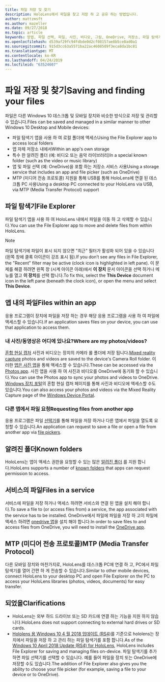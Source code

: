 ```yaml
---
title: 파일 저장 및 찾기
description: HoloLens에서 파일을 찾고 저장 하 고 공유 하는 방법입니다.
author: mattzmsft
ms.author: mazeller
ms.date: 09/27/2018
ms.topic: article
keywords: 방법, 파일 선택, 파일, 사진, 비디오, 그림, OneDrive, 저장소, 파일 탐색기
ms.openlocfilehash: d539af29fc94fdbde0d2cf08157ae8b5ce8ad0a1
ms.sourcegitcommit: 915d3cc63a5571ba22ac4608589f3eca8da1bc81
ms.translationtype: MT
ms.contentlocale: ko-KR
ms.lasthandoff: 04/24/2019
ms.locfileid: "63524607"
---
```

# <a name="saving-and-finding-your-files"></a><span data-ttu-id="8bc15-104">파일 저장 및 찾기</span><span class="sxs-lookup"><span data-stu-id="8bc15-104">Saving and finding your files</span></span>

<span data-ttu-id="8bc15-105">파일은 다른 Windows 10 데스크톱 및 모바일 장치와 비슷한 방식으로 저장 및 관리할 수 있습니다.</span><span class="sxs-lookup"><span data-stu-id="8bc15-105">Files can be saved and managed in a similar manner to other Windows 10 Desktop and Mobile devices:</span></span>
* <span data-ttu-id="8bc15-106">파일 탐색기 앱을 사용 하 여 로컬 폴더에 액세스</span><span class="sxs-lookup"><span data-stu-id="8bc15-106">Using the File Explorer app to access local folders</span></span>
* <span data-ttu-id="8bc15-107">앱 자체 저장소 내에서</span><span class="sxs-lookup"><span data-stu-id="8bc15-107">Within an app's own storage</span></span>
* <span data-ttu-id="8bc15-108">특수 한 알려진 폴더 (예: 비디오 또는 음악 라이브러리)</span><span class="sxs-lookup"><span data-stu-id="8bc15-108">In a special known folder (such as the video or music library)</span></span>
* <span data-ttu-id="8bc15-109">앱 및 파일 선택 (예: OneDrive)을 포함 하는 저장소 서비스 사용</span><span class="sxs-lookup"><span data-stu-id="8bc15-109">Using a storage service that includes an app and file picker (such as OneDrive)</span></span>
* <span data-ttu-id="8bc15-110">MTP (미디어 전송 프로토콜) 지원을 통해 USB를 통해 HoloLens에 연결 된 데스크톱 PC 사용</span><span class="sxs-lookup"><span data-stu-id="8bc15-110">Using a desktop PC connected to your HoloLens via USB, via MTP (Media Transfer Protocol) support</span></span>

## <a name="file-explorer"></a><span data-ttu-id="8bc15-111">파일 탐색기</span><span class="sxs-lookup"><span data-stu-id="8bc15-111">File Explorer</span></span>

<span data-ttu-id="8bc15-112">파일 탐색기 앱을 사용 하 여 HoloLens 내에서 파일을 이동 하 고 삭제할 수 있습니다.</span><span class="sxs-lookup"><span data-stu-id="8bc15-112">You can use the File Explorer app to move and delete files from within HoloLens.</span></span>

>[!NOTE]
><span data-ttu-id="8bc15-113">파일 탐색기에 파일이 표시 되지 않으면 "최근" 필터가 활성화 되어 있을 수 있습니다 (왼쪽 창에 클록 아이콘이 강조 표시 됨).</span><span class="sxs-lookup"><span data-stu-id="8bc15-113">If you don’t see any files in File Explorer, the "Recent" filter may be active (clock icon is highlighted in left pane).</span></span> <span data-ttu-id="8bc15-114">이 문제를 해결 하려면 왼쪽 창 (시계 아이콘 아래)에서 **이 장치** 문서 아이콘을 선택 하거나 메뉴를 열고 **이 장치**를 선택 합니다.</span><span class="sxs-lookup"><span data-stu-id="8bc15-114">To fix this, select the **This Device** document icon in the left pane (beneath the clock icon), or open the menu and select **This Device**.</span></span>

## <a name="files-within-an-app"></a><span data-ttu-id="8bc15-115">앱 내의 파일</span><span class="sxs-lookup"><span data-stu-id="8bc15-115">Files within an app</span></span>

<span data-ttu-id="8bc15-116">응용 프로그램이 장치에 파일을 저장 하는 경우 해당 응용 프로그램을 사용 하 여 파일에 액세스할 수 있습니다.</span><span class="sxs-lookup"><span data-stu-id="8bc15-116">If an application saves files on your device, you can use that application to access them.</span></span>

### <a name="where-are-my-photosvideos"></a><span data-ttu-id="8bc15-117">내 사진/동영상은 어디에 있나요?</span><span class="sxs-lookup"><span data-stu-id="8bc15-117">Where are my photos/videos?</span></span>

<span data-ttu-id="8bc15-118">[혼합 현실 캡처](mixed-reality-capture.md) 사진과 비디오는 장치의 카메라 롤 폴더에 저장 됩니다.</span><span class="sxs-lookup"><span data-stu-id="8bc15-118">[Mixed reality capture](mixed-reality-capture.md) photos and videos are saved to the device's Camera Roll folder.</span></span> <span data-ttu-id="8bc15-119">이러한 [앱은 사진 앱](see-your-photos.md#photos-app)을 통해 액세스할 수 있습니다.</span><span class="sxs-lookup"><span data-stu-id="8bc15-119">These can be accessed via the [Photos app](see-your-photos.md#photos-app).</span></span> <span data-ttu-id="8bc15-120">사진 앱을 사용 하 여 사진과 비디오를 OneDrive에 동기화 할 수 있습니다.</span><span class="sxs-lookup"><span data-stu-id="8bc15-120">You can use the Photos app to sync your photos and videos to OneDrive.</span></span> <span data-ttu-id="8bc15-121">[Windows 장치 포털](using-the-windows-device-portal.md#mixed-reality-capture)의 혼합 현실 캡처 페이지를 통해 사진과 비디오에 액세스할 수도 있습니다.</span><span class="sxs-lookup"><span data-stu-id="8bc15-121">You can also access your photos and videos via the Mixed Reality Capture page of the [Windows Device Portal](using-the-windows-device-portal.md#mixed-reality-capture).</span></span>

### <a name="requesting-files-from-another-app"></a><span data-ttu-id="8bc15-122">다른 앱에서 파일 요청</span><span class="sxs-lookup"><span data-stu-id="8bc15-122">Requesting files from another app</span></span>

<span data-ttu-id="8bc15-123">응용 프로그램은 파일 [선택기](app-model.md#file-pickers)를 통해 파일을 저장 하거나 다른 앱에서 파일을 열도록 요청할 수 있습니다.</span><span class="sxs-lookup"><span data-stu-id="8bc15-123">An application can request to save a file or open a file from another app via [file pickers](app-model.md#file-pickers).</span></span>

## <a name="known-folders"></a><span data-ttu-id="8bc15-124">알려진 폴더</span><span class="sxs-lookup"><span data-stu-id="8bc15-124">Known folders</span></span>

<span data-ttu-id="8bc15-125">HoloLens는 앱이 액세스 권한을 요청할 수 있는 많은 [알려진 폴더](app-model.md#known-folders) 를 지원 합니다.</span><span class="sxs-lookup"><span data-stu-id="8bc15-125">HoloLens supports a number of [known folders](app-model.md#known-folders) that apps can request permission to access.</span></span>

## <a name="files-in-a-service"></a><span data-ttu-id="8bc15-126">서비스의 파일</span><span class="sxs-lookup"><span data-stu-id="8bc15-126">Files in a service</span></span>

<span data-ttu-id="8bc15-127">서비스에 파일을 저장 하거나 액세스 하려면 서비스와 연결 된 앱을 설치 해야 합니다.</span><span class="sxs-lookup"><span data-stu-id="8bc15-127">To save a file to (or access files from) a service, the app associated with the service has to be installed.</span></span> <span data-ttu-id="8bc15-128">OneDrive에서 파일에 파일을 저장 하 고이 파일에 액세스 하려면 [onedrive 앱](https://www.microsoft.com/store/apps/onedrive/9wzdncrfj1p3)을 설치 해야 합니다.</span><span class="sxs-lookup"><span data-stu-id="8bc15-128">In order to save files to and access files from OneDrive, you will need to install the [OneDrive app](https://www.microsoft.com/store/apps/onedrive/9wzdncrfj1p3).</span></span>

## <a name="mtp-media-transfer-protocol"></a><span data-ttu-id="8bc15-129">MTP (미디어 전송 프로토콜)</span><span class="sxs-lookup"><span data-stu-id="8bc15-129">MTP (Media Transfer Protocol)</span></span>

<span data-ttu-id="8bc15-130">다른 모바일 장치와 마찬가지로, HoloLens를 데스크톱 PC에 연결 하 고, PC에서 파일 탐색기를 열어 간편 하 게 전송할 수 있습니다.</span><span class="sxs-lookup"><span data-stu-id="8bc15-130">Similar to other mobile devices, connect HoloLens to your desktop PC and open File Explorer on the PC to access your HoloLens libraries (photos, videos, documents) for easy transfer.</span></span>

## <a name="clarifications"></a><span data-ttu-id="8bc15-131">되었을</span><span class="sxs-lookup"><span data-stu-id="8bc15-131">Clarifications</span></span>

* <span data-ttu-id="8bc15-132">HoloLens는 외부 하드 드라이브 또는 SD 카드에 연결 하는 기능을 지원 하지 않습니다.</span><span class="sxs-lookup"><span data-stu-id="8bc15-132">HoloLens does not support connecting to external hard drives or SD cards.</span></span>
* <span data-ttu-id="8bc15-133">[Hololens 용 Windows 10 4 월 2018 업데이트 (RS4)](release-notes-april-2018.md)를 기준으로 hololens는 장치에서 파일을 저장 하 고 관리 하는 파일 탐색기를 포함 합니다.</span><span class="sxs-lookup"><span data-stu-id="8bc15-133">As of the [Windows 10 April 2018 Update (RS4) for HoloLens](release-notes-april-2018.md), HoloLens includes File Explorer for saving and managing files on-device.</span></span> <span data-ttu-id="8bc15-134">파일 탐색기를 추가 하면 파일 선택기를 선택할 수 있습니다. 예를 들어 파일을 장치 또는 OneDrive에 저장할 수도 있습니다.</span><span class="sxs-lookup"><span data-stu-id="8bc15-134">The addition of File Explorer also gives you the ability to choose your file picker (for example, saving a file to your device or to OneDrive).</span></span>
